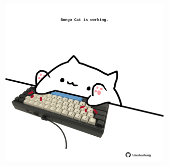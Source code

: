 <!-- built at 09/08/2023, 09:00:42 UTC -->
<p align="center">
  <img width="500" height="500" src="./ReadmeImage.svg">
</p>
